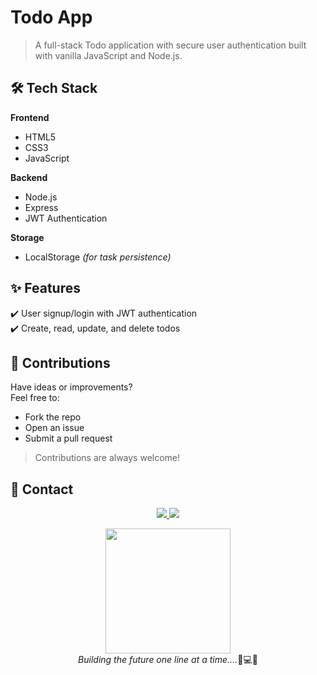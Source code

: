 # Todo App

> A full-stack Todo application with secure user authentication built with vanilla JavaScript and Node.js.

## 🛠 Tech Stack

**Frontend**
- HTML5
- CSS3
- JavaScript

**Backend**  
- Node.js  
- Express  
- JWT Authentication  

**Storage**  
- LocalStorage *(for task persistence)*  

## ✨ Features

✔️ User signup/login with JWT authentication  
✔️ Create, read, update, and delete todos  


## 🙌 Contributions  
Have ideas or improvements?  
Feel free to:
- Fork the repo  
- Open an issue  
- Submit a pull request  

> Contributions are always welcome!


## 🌠 Contact

<p align="center">
  <a href="https://twitter.com/Nishuldhakar">
    <img src="https://img.shields.io/badge/Twitter-1DA1F2?style=for-the-badge&logo=twitter&logoColor=white">
  </a>
  
  <a href="https://www.linkedin.com/in/nishuldhakar">
    <img src="https://img.shields.io/badge/LinkedIn-0077B5?style=for-the-badge&logo=linkedin&logoColor=white">
</a>
</p>

<p align="center">
  <img src="https://media.giphy.com/media/xUA7bdpLxQhsSQdyog/giphy.gif" width="200">
  <br>
  <em>Building the future one line at a time....</em>🚀💻✨
</p>
